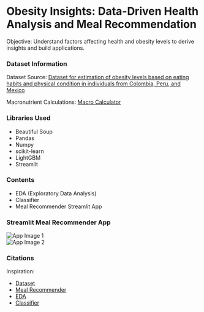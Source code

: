# Obesity Insights: Data-Driven Health Analysis and Meal Recommendation

Objective:
Understand factors affecting health and obesity levels to derive insights and build applications.

### Dataset Information

Dataset Source:
[Dataset for estimation of obesity levels based on eating habits and physical condition in individuals from Colombia, Peru, and Mexico](https://www.sciencedirect.com/science/article/pii/S2352340919306985?via%3Dihub)

Macronutrient Calculations:
[Macro Calculator](https://www.calculator.net/macro-calculator.html)

### Libraries Used

- Beautiful Soup
- Pandas
- Numpy
- scikit-learn
- LightGBM
- Streamlit

### Contents

- EDA (Exploratory Data Analysis)
- Classifier
- Meal Recommender Streamlit App

### Streamlit Meal Recommender App

![App Image 1](https://github.com/akucsd/ECE-143-Group-14/assets/138235786/ac8d74b3-1e2c-4a0c-aa4a-8433e942dcb7)  
![App Image 2](https://github.com/akucsd/ECE-143-Group-14/assets/138235786/2a0da46a-e19e-4f6b-9a3c-f330422a4109)

### Citations

Inspiration:

- [Dataset](https://archive.ics.uci.edu/dataset/544/estimation+of+obesity+levels+based+on+eating+habits+and+physical+condition)
- [Meal Recommender](https://github.com/AngelsGills/Meal-Recommendation-Optimization/tree/main)
- [EDA](https://stacyy.medium.com/itp-449-exploratory-data-analysis-project-obesity-levels-based-on-eating-habits-and-physical-82fa10775c2e)
- [Classifier](https://medium.com/geekculture/obesity-classification-and-data-analysis-via-machine-learning-6635682f0f87)


